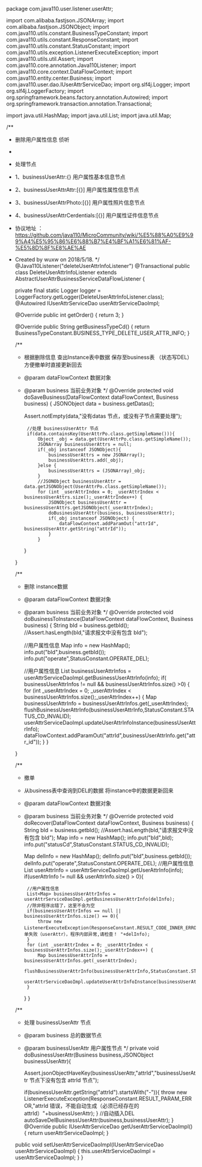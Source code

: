 package com.java110.user.listener.userAttr;

import com.alibaba.fastjson.JSONArray;
import com.alibaba.fastjson.JSONObject;
import com.java110.utils.constant.BusinessTypeConstant;
import com.java110.utils.constant.ResponseConstant;
import com.java110.utils.constant.StatusConstant;
import com.java110.utils.exception.ListenerExecuteException;
import com.java110.utils.util.Assert;
import com.java110.core.annotation.Java110Listener;
import com.java110.core.context.DataFlowContext;
import com.java110.entity.center.Business;
import com.java110.user.dao.IUserAttrServiceDao;
import org.slf4j.Logger;
import org.slf4j.LoggerFactory;
import org.springframework.beans.factory.annotation.Autowired;
import org.springframework.transaction.annotation.Transactional;

import java.util.HashMap;
import java.util.List;
import java.util.Map;

/**
 * 删除用户属性信息 侦听
 *
 * 处理节点
 * 1、businessUserAttr:{} 用户属性基本信息节点
 * 2、businessUserAttrAttr:[{}] 用户属性属性信息节点
 * 3、businessUserAttrPhoto:[{}] 用户属性照片信息节点
 * 4、businessUserAttrCerdentials:[{}] 用户属性证件信息节点
 * 协议地址 ：https://github.com/java110/MicroCommunity/wiki/%E5%88%A0%E9%99%A4%E5%95%86%E6%88%B7%E4%BF%A1%E6%81%AF-%E5%8D%8F%E8%AE%AE
 * Created by wuxw on 2018/5/18.
 */
@Java110Listener("deleteUserAttrInfoListener")
@Transactional
public class DeleteUserAttrInfoListener extends AbstractUserAttrBusinessServiceDataFlowListener {

    private final static Logger logger = LoggerFactory.getLogger(DeleteUserAttrInfoListener.class);
    @Autowired
    IUserAttrServiceDao userAttrServiceDaoImpl;

    @Override
    public int getOrder() {
        return 3;
    }

    @Override
    public String getBusinessTypeCd() {
        return BusinessTypeConstant.BUSINESS_TYPE_DELETE_USER_ATTR_INFO;
    }

    /**
     * 根据删除信息 查出Instance表中数据 保存至business表 （状态写DEL） 方便撤单时直接更新回去
     * @param dataFlowContext 数据对象
     * @param business 当前业务对象
     */
    @Override
    protected void doSaveBusiness(DataFlowContext dataFlowContext, Business business) {
        JSONObject data = business.getDatas();

        Assert.notEmpty(data,"没有datas 节点，或没有子节点需要处理");

            //处理 businessUserAttr 节点
            if(data.containsKey(UserAttrPo.class.getSimpleName())){
                Object _obj = data.get(UserAttrPo.class.getSimpleName());
                JSONArray businessUserAttrs = null;
                if(_obj instanceof JSONObject){
                    businessUserAttrs = new JSONArray();
                    businessUserAttrs.add(_obj);
                }else {
                    businessUserAttrs = (JSONArray)_obj;
                }
                //JSONObject businessUserAttr = data.getJSONObject(UserAttrPo.class.getSimpleName());
                for (int _userAttrIndex = 0; _userAttrIndex < businessUserAttrs.size();_userAttrIndex++) {
                    JSONObject businessUserAttr = businessUserAttrs.getJSONObject(_userAttrIndex);
                    doBusinessUserAttr(business, businessUserAttr);
                    if(_obj instanceof JSONObject) {
                        dataFlowContext.addParamOut("attrId", businessUserAttr.getString("attrId"));
                    }
                }

        }


    }

    /**
     * 删除 instance数据
     * @param dataFlowContext 数据对象
     * @param business 当前业务对象
     */
    @Override
    protected void doBusinessToInstance(DataFlowContext dataFlowContext, Business business) {
        String bId = business.getbId();
        //Assert.hasLength(bId,"请求报文中没有包含 bId");

        //用户属性信息
        Map info = new HashMap();
        info.put("bId",business.getbId());
        info.put("operate",StatusConstant.OPERATE_DEL);

        //用户属性信息
        List<Map> businessUserAttrInfos = userAttrServiceDaoImpl.getBusinessUserAttrInfo(info);
        if( businessUserAttrInfos != null && businessUserAttrInfos.size() >0) {
            for (int _userAttrIndex = 0; _userAttrIndex < businessUserAttrInfos.size();_userAttrIndex++) {
                Map businessUserAttrInfo = businessUserAttrInfos.get(_userAttrIndex);
                flushBusinessUserAttrInfo(businessUserAttrInfo,StatusConstant.STATUS_CD_INVALID);
                userAttrServiceDaoImpl.updateUserAttrInfoInstance(businessUserAttrInfo);
                dataFlowContext.addParamOut("attrId",businessUserAttrInfo.get("attr_id"));
            }
        }

    }

    /**
     * 撤单
     * 从business表中查询到DEL的数据 将instance中的数据更新回来
     * @param dataFlowContext 数据对象
     * @param business 当前业务对象
     */
    @Override
    protected void doRecover(DataFlowContext dataFlowContext, Business business) {
        String bId = business.getbId();
        //Assert.hasLength(bId,"请求报文中没有包含 bId");
        Map info = new HashMap();
        info.put("bId",bId);
        info.put("statusCd",StatusConstant.STATUS_CD_INVALID);

        Map delInfo = new HashMap();
        delInfo.put("bId",business.getbId());
        delInfo.put("operate",StatusConstant.OPERATE_DEL);
        //用户属性信息
        List<Map> userAttrInfo = userAttrServiceDaoImpl.getUserAttrInfo(info);
        if(userAttrInfo != null && userAttrInfo.size() > 0){

            //用户属性信息
            List<Map> businessUserAttrInfos = userAttrServiceDaoImpl.getBusinessUserAttrInfo(delInfo);
            //除非程序出错了，这里不会为空
            if(businessUserAttrInfos == null ||  businessUserAttrInfos.size() == 0){
                throw new ListenerExecuteException(ResponseConstant.RESULT_CODE_INNER_ERROR,"撤单失败（userAttr），程序内部异常,请检查！ "+delInfo);
            }
            for (int _userAttrIndex = 0; _userAttrIndex < businessUserAttrInfos.size();_userAttrIndex++) {
                Map businessUserAttrInfo = businessUserAttrInfos.get(_userAttrIndex);
                flushBusinessUserAttrInfo(businessUserAttrInfo,StatusConstant.STATUS_CD_VALID);
                userAttrServiceDaoImpl.updateUserAttrInfoInstance(businessUserAttrInfo);
            }
        }
    }



    /**
     * 处理 businessUserAttr 节点
     * @param business 总的数据节点
     * @param businessUserAttr 用户属性节点
     */
    private void doBusinessUserAttr(Business business,JSONObject businessUserAttr){

        Assert.jsonObjectHaveKey(businessUserAttr,"attrId","businessUserAttr 节点下没有包含 attrId 节点");

        if(businessUserAttr.getString("attrId").startsWith("-")){
            throw new ListenerExecuteException(ResponseConstant.RESULT_PARAM_ERROR,"attrId 错误，不能自动生成（必须已经存在的attrId）"+businessUserAttr);
        }
        //自动插入DEL
        autoSaveDelBusinessUserAttr(business,businessUserAttr);
    }
    @Override
    public IUserAttrServiceDao getUserAttrServiceDaoImpl() {
        return userAttrServiceDaoImpl;
    }

    public void setUserAttrServiceDaoImpl(IUserAttrServiceDao userAttrServiceDaoImpl) {
        this.userAttrServiceDaoImpl = userAttrServiceDaoImpl;
    }
}
